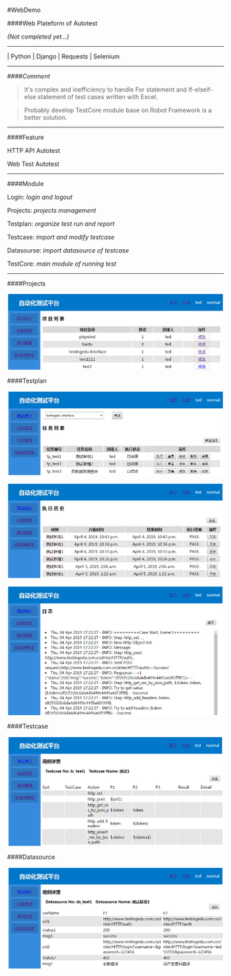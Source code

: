 #WebDemo

####Web Plateform of Autotest

*(Not completed yet...)*

----

| Python | Django | Requests | Selenium

----

####*Comment*

>It's complex and inefficiency to handle For statement and If-elseif-else statement of 
>test cases written with Excel.

>Probably develop TestCore module base on Robot Framework is a better solution.

---

####Feature

HTTP API Autotest

Web Test Autotest

----

####Module

Login:  *login and logout*

Projects:  *projects management*

Testplan:  *organize test run and report*

Testcase:  *import and modify testcase*

Datasourse: *import datasource of testcase*

TestCore:  *main module of running test*

----

####Projects

![projects](./Readme/Projects.png)

####Testplan


![Testplan](./Readme/Testplan.png)


![Result](./Readme/Result.png)


![Log](./Readme/Log.png)


####Testcase


![Testcase](./Readme/Testcase.png)


####Datasource


![Datasource](./Readme/datasource.png)



